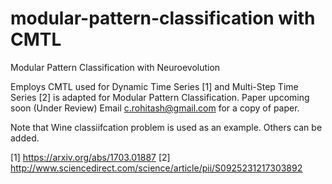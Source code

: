 # modular-pattern-classification with CMTL
Modular Pattern Classification with Neuroevolution

Employs CMTL used for Dynamic Time Series [1] and Multi-Step Time Series [2] is adapted for 
 Modular Pattern Classification. Paper upcoming soon (Under Review) Email c.rohitash@gmail.com for a copy of paper. 

Note that Wine classiifcation problem is used as an example. Others can be added. 


[1] https://arxiv.org/abs/1703.01887
[2] http://www.sciencedirect.com/science/article/pii/S0925231217303892
